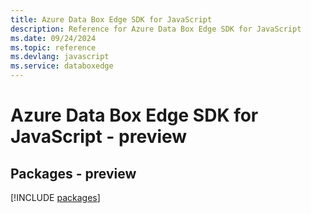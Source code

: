 ```yaml
---
title: Azure Data Box Edge SDK for JavaScript
description: Reference for Azure Data Box Edge SDK for JavaScript
ms.date: 09/24/2024
ms.topic: reference
ms.devlang: javascript
ms.service: databoxedge
---
```

# Azure Data Box Edge SDK for JavaScript - preview
## Packages - preview
[!INCLUDE [packages](data-box-edge-index.md)]